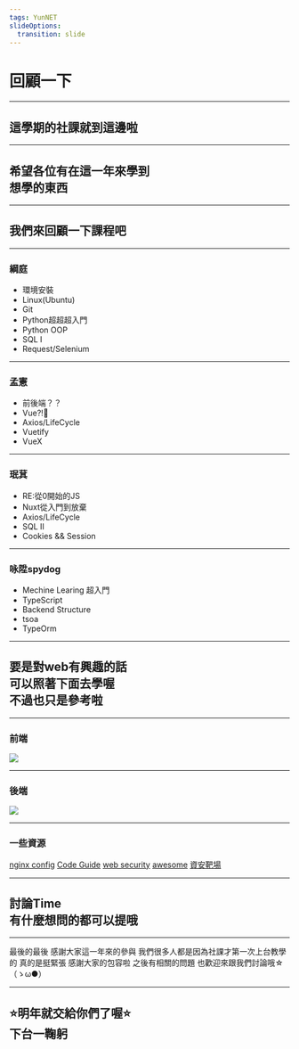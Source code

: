 ```yaml
---
tags: YunNET
slideOptions:
  transition: slide
---
```


# 回顧一下

---

## 這學期的社課就到這邊啦

----

## 希望各位有在這一年來學到<br>想學的東西

----

## 我們來回顧一下課程吧

---

### 綱庭
* 環境安裝
* Linux(Ubuntu)	
* Git
* Python超超超入門
* Python OOP
* SQL I
* Request/Selenium

----

### 孟憲
* 前後端？？
* Vue?!🤨
* Axios/LifeCycle
* Vuetify
* VueX

----

### 珉萁
* RE:從0開始的JS
* Nuxt從入門到放棄
* Axios/LifeCycle
* SQL II
* Cookies && Session

----

### 咏陞spydog
* Mechine Learing 超入門
* TypeScript
* Backend Structure
* tsoa
* TypeOrm

---

## 要是對web有興趣的話<br>可以照著下面去學喔<br>不過也只是參考啦

----

### 前端
![](https://i.imgur.com/Cndjfnl.jpg)

----

### 後端
![](https://i.imgur.com/TdyIdye.jpg)

----

### 一些資源
[nginx config](https://www.digitalocean.com/community/tools/nginx?global.app.lang=zhTW)
[Code Guide](https://codeguide.co/?fbclid=IwAR0xvJu3J1JRlVKJhimnGIY0B5KzXkKYyLHLGG8kbUQREcGL4Gi6lE2tsa8)
[web security](https://www.hacksplaining.com/features)
[awesome](https://github.com/sindresorhus/awesome)
[資安靶場](https://www.hackthebox.com/)

---

## 討論Time<br>有什麼想問的都可以提哦

----

最後的最後
感謝大家這一年來的參與
我們很多人都是因為社課才第一次上台教學的
真的是挺緊張
感謝大家的包容啦
之後有相關的問題
也歡迎來跟我們討論哦☆（ゝω●）

----

## ⭐明年就交給你們了喔⭐<br>下台一鞠躬
